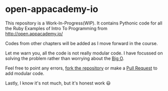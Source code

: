 # open-appacademy-io

This repository is a Work-In-Progress(WIP).
It contains Pythonic code for all the Ruby Examples of Intro To Programming from http://open.appacademy.io/

Codes from other chapters will be added as I move forward in the course.

Let me warn you, all the code is not really modular code. I have focussed on solving the problem rather than worrying about the [Big O](https://rob-bell.net/2009/06/a-beginners-guide-to-big-o-notation/).

Feel free to point any errors, [fork the repository](https://www.earthdatascience.org/workshops/intro-version-control-git/about-forks/) or make a [Pull Request](https://yangsu.github.io/pull-request-tutorial/) to add modular code.

Lastly, I know it's not much, but it's honest work :smiley: